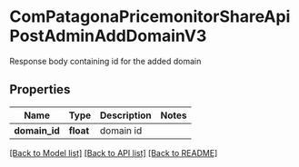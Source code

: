 # ComPatagonaPricemonitorShareApiPostAdminAddDomainV3

Response body containing id for the added domain
## Properties
Name | Type | Description | Notes
------------ | ------------- | ------------- | -------------
**domain_id** | **float** | domain id | 

[[Back to Model list]](../README.md#documentation-for-models) [[Back to API list]](../README.md#documentation-for-api-endpoints) [[Back to README]](../README.md)


